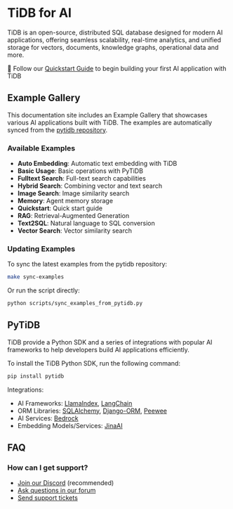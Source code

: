 # TiDB for AI

TiDB is an open-source, distributed SQL database designed for modern AI applications, offering seamless scalability, real-time analytics, and unified storage for vectors, documents, knowledge graphs, operational data and more.

🚀 Follow our [Quickstart Guide](https://pingcap.github.io/ai/quickstart/) to begin building your first AI application with TiDB

## Example Gallery

This documentation site includes an Example Gallery that showcases various AI applications built with TiDB. The examples are automatically synced from the [pytidb repository](https://github.com/pingcap/pytidb/tree/main/examples).

### Available Examples

- **Auto Embedding**: Automatic text embedding with TiDB
- **Basic Usage**: Basic operations with PyTiDB
- **Fulltext Search**: Full-text search capabilities
- **Hybrid Search**: Combining vector and text search
- **Image Search**: Image similarity search
- **Memory**: Agent memory storage
- **Quickstart**: Quick start guide
- **RAG**: Retrieval-Augmented Generation
- **Text2SQL**: Natural language to SQL conversion
- **Vector Search**: Vector similarity search

### Updating Examples

To sync the latest examples from the pytidb repository:

```bash
make sync-examples
```

Or run the script directly:

```bash
python scripts/sync_examples_from_pytidb.py
```

## PyTiDB

TiDB provide a Python SDK and a series of integrations with popular AI frameworks to help developers build AI applications efficiently.

To install the TiDB Python SDK, run the following command:

```bash
pip install pytidb
```

Integrations:

- AI Frameworks: [LlamaIndex](https://docs.pingcap.com/tidbcloud/vector-search-integrate-with-llamaindex/), [LangChain](https://docs.pingcap.com/tidbcloud/vector-search-integrate-with-langchain/)
- ORM Libraries: [SQLAlchemy](https://docs.pingcap.com/tidbcloud/vector-search-integrate-with-sqlalchemy/), [Django-ORM](https://docs.pingcap.com/tidbcloud/vector-search-integrate-with-django-orm/), [Peewee](https://docs.pingcap.com/tidbcloud/vector-search-integrate-with-peewee/)
- AI Services: [Bedrock](https://docs.pingcap.com/tidbcloud/vector-search-integrate-with-amazon-bedrock/)
- Embedding Models/Services: [JinaAI](https://docs.pingcap.com/tidbcloud/vector-search-integrate-with-jinaai-embedding/)

## FAQ

### How can I get support?

- [Join our Discord](https://discord.com/invite/vYU9h56kAX) (recommended)
- [Ask questions in our forum](https://ask.pingcap.com/)
- [Send support tickets](https://tidb.support.pingcap.com/)
